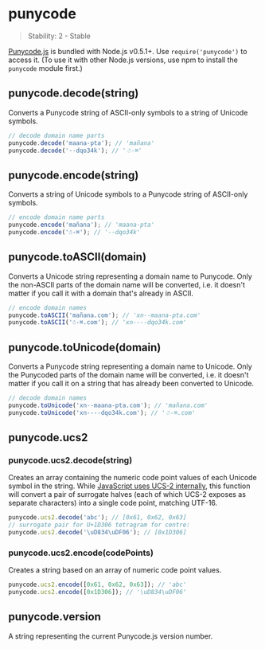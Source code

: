 # punycode

> Stability: 2 - Stable

[Punycode.js][] is bundled with Node.js v0.5.1+. Use `require('punycode')` to
access it. (To use it with other Node.js versions, use npm to install the
`punycode` module first.)

## punycode.decode(string)
<!-- YAML
added: v0.5.1
-->

Converts a Punycode string of ASCII-only symbols to a string of Unicode symbols.

```js
// decode domain name parts
punycode.decode('maana-pta'); // 'mañana'
punycode.decode('--dqo34k'); // '☃-⌘'
```

## punycode.encode(string)
<!-- YAML
added: v0.5.1
-->

Converts a string of Unicode symbols to a Punycode string of ASCII-only symbols.

```js
// encode domain name parts
punycode.encode('mañana'); // 'maana-pta'
punycode.encode('☃-⌘'); // '--dqo34k'
```

## punycode.toASCII(domain)
<!-- YAML
added: v0.6.1
-->

Converts a Unicode string representing a domain name to Punycode. Only the
non-ASCII parts of the domain name will be converted, i.e. it doesn't matter if
you call it with a domain that's already in ASCII.

```js
// encode domain names
punycode.toASCII('mañana.com'); // 'xn--maana-pta.com'
punycode.toASCII('☃-⌘.com'); // 'xn----dqo34k.com'
```

## punycode.toUnicode(domain)
<!-- YAML
added: v0.6.1
-->

Converts a Punycode string representing a domain name to Unicode. Only the
Punycoded parts of the domain name will be converted, i.e. it doesn't matter if
you call it on a string that has already been converted to Unicode.

```js
// decode domain names
punycode.toUnicode('xn--maana-pta.com'); // 'mañana.com'
punycode.toUnicode('xn----dqo34k.com'); // '☃-⌘.com'
```

## punycode.ucs2
<!-- YAML
added: v0.7.0
-->

### punycode.ucs2.decode(string)
<!-- YAML
added: v0.7.0
-->

Creates an array containing the numeric code point values of each Unicode
symbol in the string. While [JavaScript uses UCS-2 internally][], this function
will convert a pair of surrogate halves (each of which UCS-2 exposes as
separate characters) into a single code point, matching UTF-16.

```js
punycode.ucs2.decode('abc'); // [0x61, 0x62, 0x63]
// surrogate pair for U+1D306 tetragram for centre:
punycode.ucs2.decode('\uD834\uDF06'); // [0x1D306]
```

### punycode.ucs2.encode(codePoints)
<!-- YAML
added: v0.7.0
-->

Creates a string based on an array of numeric code point values.

```js
punycode.ucs2.encode([0x61, 0x62, 0x63]); // 'abc'
punycode.ucs2.encode([0x1D306]); // '\uD834\uDF06'
```

## punycode.version
<!-- YAML
added: v0.6.1
-->

A string representing the current Punycode.js version number.

[Punycode.js]: https://mths.be/punycode
[JavaScript uses UCS-2 internally]: https://mathiasbynens.be/notes/javascript-encoding
